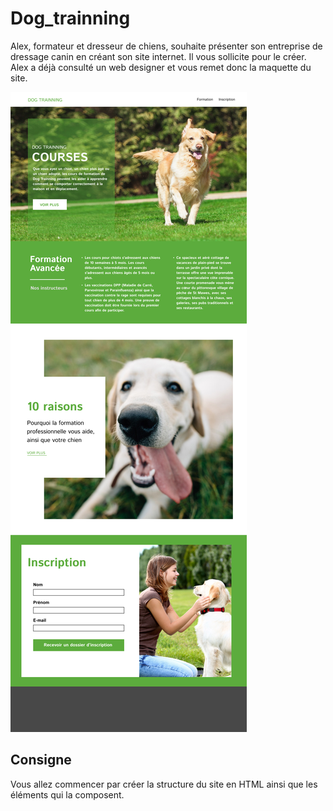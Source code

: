 # Dog_trainning

Alex, formateur et dresseur de chiens, souhaite présenter son entreprise de dressage canin en créant son site internet. Il vous sollicite pour le créer. Alex a déjà consulté un web designer et vous remet donc la maquette du site.

<img src="./maquette/dog_trainnings.png">

## Consigne

Vous allez commencer par créer la structure du site en HTML ainsi que les éléments qui la composent.